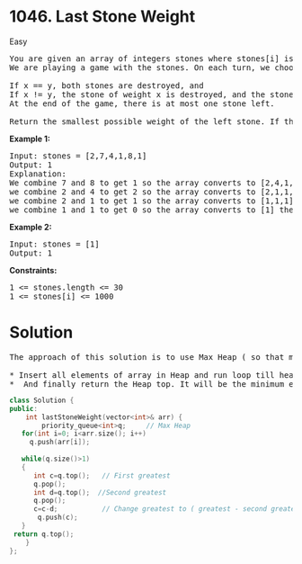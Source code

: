 # 1046. Last Stone Weight

Easy

<pre>You are given an array of integers stones where stones[i] is the weight of the ith stone.
We are playing a game with the stones. On each turn, we choose the heaviest two stones and smash them together. Suppose the heaviest two stones have weights x and y with x <= y. The result of this smash is:

If x == y, both stones are destroyed, and
If x != y, the stone of weight x is destroyed, and the stone of weight y has new weight y - x.
At the end of the game, there is at most one stone left.

Return the smallest possible weight of the left stone. If there are no stones left, return 0.
</pre>
 

<b>Example 1:</b>

<pre>Input: stones = [2,7,4,1,8,1]
Output: 1
Explanation: 
We combine 7 and 8 to get 1 so the array converts to [2,4,1,1,1] then,
we combine 2 and 4 to get 2 so the array converts to [2,1,1,1] then,
we combine 2 and 1 to get 1 so the array converts to [1,1,1] then,
we combine 1 and 1 to get 0 so the array converts to [1] then that's the value of the last stone.</pre>

<b>Example 2:</b>

<pre>Input: stones = [1]
Output: 1</pre>
 

<b>Constraints:</b>

<pre>1 <= stones.length <= 30
1 <= stones[i] <= 1000</pre>

# Solution
<pre>
The approach of this solution is to use Max Heap ( so that maximum element is always on top). If we do opeartion as given in problem statement Heap will heapify itself so that top element is always max.

* Insert all elements of array in Heap and run loop till heap size is greater than 1 and perform the operation. 
*  And finally return the Heap top. It will be the minimum element left 
</pre>
```cpp
class Solution {
public:
    int lastStoneWeight(vector<int>& arr) {
        priority_queue<int>q;     // Max Heap
   for(int i=0; i<arr.size(); i++)
     q.push(arr[i]);
   
   while(q.size()>1)
   {
      int c=q.top();   // First greatest
      q.pop();
      int d=q.top();  //Second greatest
      q.pop();
      c=c-d;           // Change greatest to ( greatest - second greatest )
       q.push(c);
   }
 return q.top();
    }
};
```
